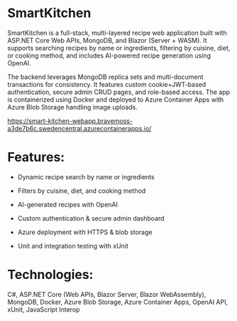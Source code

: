 # SmartKitchen
SmartKitchen is a full-stack, multi-layered recipe web application built with ASP.NET Core Web APIs, MongoDB, and Blazor (Server + WASM). It supports searching recipes by name or ingredients, filtering by cuisine, diet, or cooking method, and includes AI-powered recipe generation using OpenAI.

The backend leverages MongoDB replica sets and multi-document transactions for consistency. It features custom cookie+JWT-based authentication, secure admin CRUD pages, and role-based access. The app is containerized using Docker and deployed to Azure Container Apps with Azure Blob Storage handling image uploads.

https://smart-kitchen-webapp.bravemoss-a3de7b6c.swedencentral.azurecontainerapps.io/

# Features:

- Dynamic recipe search by name or ingredients

- Filters by cuisine, diet, and cooking method

- AI-generated recipes with OpenAI

- Custom authentication & secure admin dashboard

- Azure deployment with HTTPS & blob storage

- Unit and integration testing with xUnit

# Technologies: 
C#, ASP.NET Core (Web APIs, Blazor Server, Blazor WebAssembly), MongoDB, Docker, Azure Blob Storage, Azure Container Apps, OpenAI API, xUnit, JavaScript Interop
